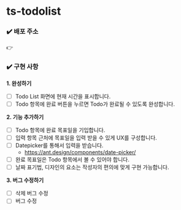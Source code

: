 # ts-todolist

### ✔️ **배포 주소**

👉

### ✔️ **구현 사항**

**1. 완성하기**

- [ ] Todo List 화면에 현재 시간을 표시합니다.
- [ ] Todo 항목에 완료 버튼을 누르면 Todo가 완료될 수 있도록 완성합니다.

**2. 기능 추가하기**

- [ ] Todo 항목에 완료 목표일을 기입합니다.
- [ ] 입력 항목 근처에 목표일을 입력 받을 수 있게 UX를 구성합니다.
- [ ] Datepicker를 통해서 입력을 받습니다.
  - https://ant.design/components/date-picker/
- [ ] 완료 목표일은 Todo 항목에서 볼 수 있어야 합니다.
- [ ] 날짜 표기법, 디자인의 요소는 작성자의 편의에 맞게 구현 가능합니다.

**3. 버그 수정하기**

- [ ] 삭제 버그 수정
- [ ] 버그 수정
